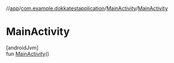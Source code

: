 //[app](../../../index.md)/[com.example.dokkatestapplication](../index.md)/[MainActivity](index.md)/[MainActivity](-main-activity.md)

# MainActivity

[androidJvm]\
fun [MainActivity](-main-activity.md)()
